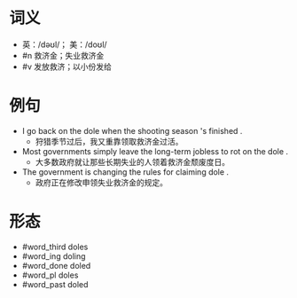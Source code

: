 # 词义
- 英：/dəʊl/； 美：/doʊl/
- #n 救济金；失业救济金
- #v 发放救济；以小份发给
# 例句
- I go back on the dole when the shooting season 's finished .
	- 狩猎季节过后，我又重靠领取救济金过活。
- Most governments simply leave the long-term jobless to rot on the dole .
	- 大多数政府就让那些长期失业的人领着救济金颓废度日。
- The government is changing the rules for claiming dole .
	- 政府正在修改申领失业救济金的规定。
# 形态
- #word_third doles
- #word_ing doling
- #word_done doled
- #word_pl doles
- #word_past doled
